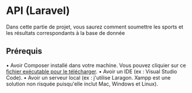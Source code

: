 # API (Laravel)

Dans cette partie de projet, vous saurez comment soumettre les sports et les résultats correspondants à la base de donnée

## Prérequis

• Avoir Composer installé dans votre machine. Vous pouvez cliquier sur ce [fichier exécutable pour le télécharger](https://getcomposer.org/Composer-Setup.exe).
• Avoir un IDE (ex : Visual Studio Code).
• Avoir un serveur local (ex : j'utilise Laragon. Xampp est une solution non risquée puisqu'elle inclut Mac, Windows et Linux).
